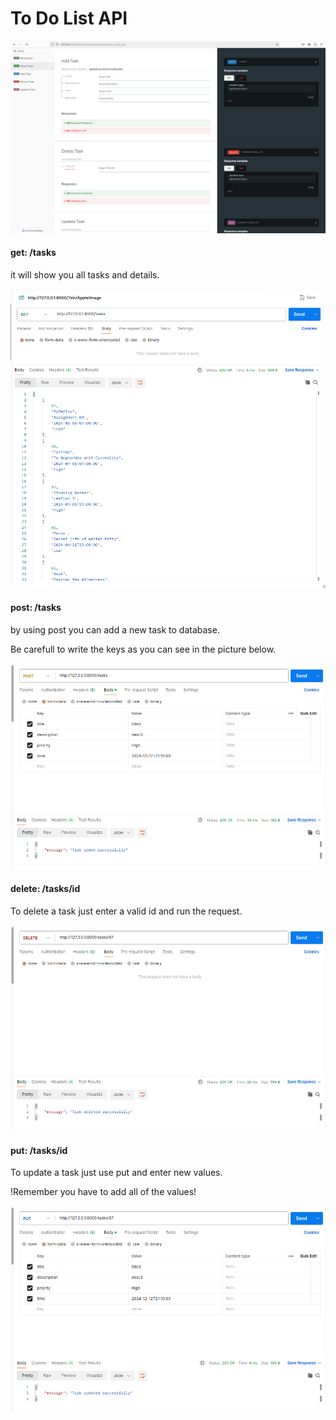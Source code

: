 
# To Do List API
![Screen Shot](Screenshot.png)

#### get: /tasks
it will show you all tasks and details.

![Screen Shot](Screenshot-get.png)

#### post: /tasks
by using post you can add a new task to database.

Be carefull to write the keys as you can see in the picture below.

![Screen Shot](Screenshot-post.png)

#### delete: /tasks/id

To delete a task just enter a valid id and run the request.

![Screen Shot](Screenshot-delete.png)

#### put: /tasks/id

To update a task just use put and enter new values.

!Remember you have to add all of the values!

![Screen Shot](Screenshot-put.png)
